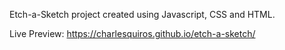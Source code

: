 
Etch-a-Sketch project created using Javascript, CSS and HTML.

Live Preview: https://charlesquiros.github.io/etch-a-sketch/
